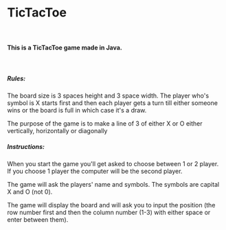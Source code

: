 <h1>TicTacToe</h1>
<br>
<h4>This is a TicTacToe game made in Java.</h4>
<br>
<h5>Rules:</h5>
<p>The board size is 3 spaces height and 3 space width. The player who's symbol is X starts first and then each player gets a turn till either someone wins or the board is full in which case it's a draw.</p>
<p>The purpose of the game is to make a line of 3 of either X or O either vertically, horizontally or diagonally</p>
<h5>Instructions:</h5>
<p>When you start the game you'll get asked to choose between 1 or 2 player. If you choose 1 player the computer will be the second player.</p>
<p>The game will ask the players' name and symbols. The symbols are capital X and O (not 0).</p>
<p>The game will display the board and will ask you to input the position (the row number first and then the column number (1-3) with either space or enter between them).</p>
